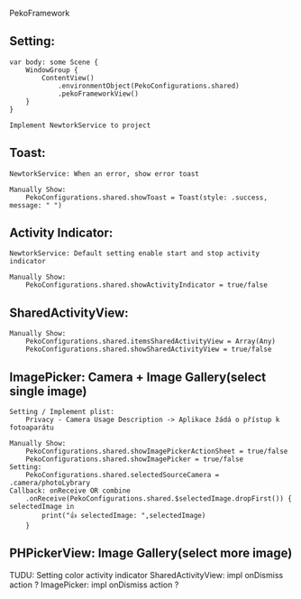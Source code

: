 PekoFramework

## Setting:

    var body: some Scene {
        WindowGroup {
            ContentView()
                .environmentObject(PekoConfigurations.shared)
                .pekoFrameworkView()
        }
    }
    
    Implement NewtorkService to project
    

## Toast:
    NewtorkService: When an error, show error toast

    Manually Show:
        PekoConfigurations.shared.showToast = Toast(style: .success, message: " ")
    
## Activity Indicator:
    NewtorkService: Default setting enable start and stop activity indicator

    Manually Show:
        PekoConfigurations.shared.showActivityIndicator = true/false

## SharedActivityView:
    Manually Show:
        PekoConfigurations.shared.itemsSharedActivityView = Array(Any)
        PekoConfigurations.shared.showSharedActivityView = true/false

## ImagePicker: Camera + Image Gallery(select single image)
    Setting / Implement plist:
        Privacy - Camera Usage Description -> Aplikace žádá o přístup k fotoaparátu
        
    Manually Show:    
        PekoConfigurations.shared.showImagePickerActionSheet = true/false
        PekoConfigurations.shared.showImagePicker = true/false
    Setting:    
        PekoConfigurations.shared.selectedSourceCamera = .camera/photoLybrary
    Callback: onReceive OR combine
        .onReceive(PekoConfigurations.shared.$selectedImage.dropFirst()) { selectedImage in
            print("👍 selectedImage: ",selectedImage)
        }
        
## PHPickerView: Image Gallery(select more image)
        

TUDU:
Setting color activity indicator
SharedActivityView: impl onDismiss action ?
ImagePicker: impl onDismiss action ?
